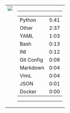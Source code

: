 
<table><tr>
<td valign="top">
  <img src="https://wakatime.com/share/@Aperture/0cd21d5d-ac4f-458d-9c71-d06f479c1297.png" />
</td>

<td valign="top">
  <hr>
  <table>
    <tr><td>Python</td><td>5:41</td></tr><tr><td>Other</td><td>2:37</td></tr><tr><td>YAML</td><td>1:03</td></tr><tr><td>Bash</td><td>0:13</td></tr><tr><td>INI</td><td>0:12</td></tr><tr><td>Git Config</td><td>0:08</td></tr><tr><td>Markdown</td><td>0:04</td></tr><tr><td>VimL</td><td>0:04</td></tr><tr><td>JSON</td><td>0:01</td></tr><tr><td>Docker</td><td>0:00</td></tr>
  </table>
  <hr>
</td>
</tr></table>

